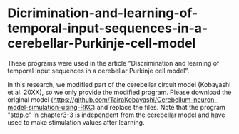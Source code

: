# Dicrimination-and-learning-of-temporal-input-sequences-in-a-cerebellar-Purkinje-cell-model

These programs were used in the article "Discrimination and learning of temporal input sequences in a cerebellar Purkinje cell model". 

In this research, we modified part of the cerebellar circuit model (Kobayashi et al. 20XX), so we  only provide the modified program. Please download the original model (https://github.com/TairaKobayashi/Cerebellum-neuron-model-simulation-using-RKC) and replace the files. Note that the program "stdp.c" in chapter3-3 is independent from the cerebellar model and have used to make stimulation values after learning.
